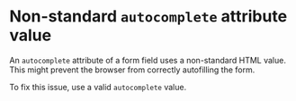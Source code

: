 # Non-standard `autocomplete` attribute value

An `autocomplete` attribute of a form field uses a non-standard HTML value. This might prevent the browser from correctly autofilling the form.

To fix this issue, use a valid `autocomplete` value.
